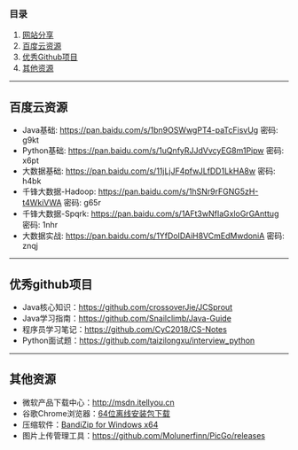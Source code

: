 ### 目录
  1. [网站分享](https://github.com/Zephyr006/sharing/blob/master/website.md#在线视频)  
  2. [百度云资源](#百度云资源)  
  3. [优秀Github项目](#优秀github项目)
  4. [其他资源](#其他资源)
------
## 百度云资源  
- Java基础: https://pan.baidu.com/s/1bn9OSWwgPT4-paTcFisvUg 密码: g9kt
- Python基础: https://pan.baidu.com/s/1uQnfyRJJdVvcyEG8m1Pipw 密码: x6pt
- 大数据基础: https://pan.baidu.com/s/11jLjJF4pfwJLfDD1LkHA8w 密码: h4bk
- 千锋大数据-Hadoop: https://pan.baidu.com/s/1hSNr9rFGNG5zH-t4WkiVWA 密码: g65r
- 千锋大数据-Spqrk: https://pan.baidu.com/s/1AFt3wNfIaGxloGrGAnttug 密码: 1nhr
- 大数据实战: https://pan.baidu.com/s/1YfDoIDAiH8VCmEdMwdoniA 密码: znqj
------
## 优秀github项目  
- Java核心知识：https://github.com/crossoverJie/JCSprout
- Java学习指南：https://github.com/Snailclimb/Java-Guide
- 程序员学习笔记：https://github.com/CyC2018/CS-Notes
- Python面试题：https://github.com/taizilongxu/interview_python
------
## 其他资源  
- 微软产品下载中心：http://msdn.itellyou.cn
- 谷歌Chrome浏览器：[64位离线安装包下载](https://www.google.com/chrome/browser/desktop/index.html?platform=win64&extra=stablechannel&standalone=1)
- 压缩软件：[BandiZip for Windows x64](https://dl.bandisoft.com/bandizip/BANDIZIP-SETUP.EXE) 
- 图片上传管理工具：https://github.com/Molunerfinn/PicGo/releases
